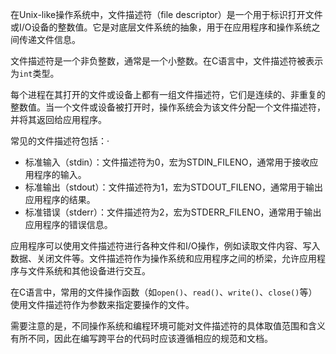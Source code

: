 在Unix-like操作系统中，文件描述符（file descriptor）是一个用于标识打开文件或I/O设备的整数值。它是对底层文件系统的抽象，用于在应用程序和操作系统之间传递文件信息。

文件描述符是一个非负整数，通常是一个小整数。在C语言中，文件描述符被表示为`int`类型。

每个进程在其打开的文件或设备上都有一组文件描述符，它们是连续的、非重复的整数值。当一个文件或设备被打开时，操作系统会为该文件分配一个文件描述符，并将其返回给应用程序。

常见的文件描述符包括：· 

- 标准输入（stdin）：文件描述符为0，宏为STDIN_FILENO，通常用于接收应用程序的输入。
- 标准输出（stdout）：文件描述符为1，宏为STDOUT_FILENO，通常用于输出应用程序的结果。
- 标准错误（stderr）：文件描述符为2，宏为STDERR_FILENO，通常用于输出应用程序的错误信息。

应用程序可以使用文件描述符进行各种文件和I/O操作，例如读取文件内容、写入数据、关闭文件等。文件描述符作为操作系统和应用程序之间的桥梁，允许应用程序与文件系统和其他设备进行交互。

在C语言中，常用的文件操作函数（如`open()`、`read()`、`write()`、`close()`等）使用文件描述符作为参数来指定要操作的文件。

需要注意的是，不同操作系统和编程环境可能对文件描述符的具体取值范围和含义有所不同，因此在编写跨平台的代码时应该遵循相应的规范和文档。